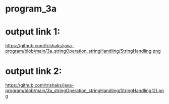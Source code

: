 # program_3a
# output link 1:
https://github.com/trishaks/java-program/blob/main/3a_stringOperation_stringHandling/StringHandling.png
# output link 2:
https://github.com/trishaks/java-program/blob/main/3a_stringOperation_stringHandling/StringHandling(2).png
